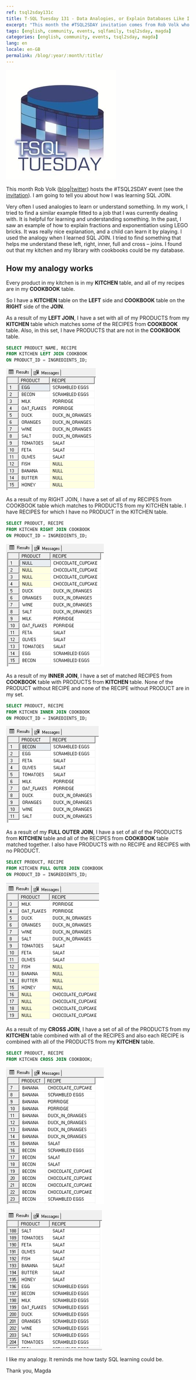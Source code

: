 ```yaml
---
ref: tsql2sday131c
title: T-SQL Tuesday 131 - Data Analogies, or Explain Databases Like I'm Five! – Magda
excerpt: "This month the #TSQL2SDAY invitation comes from Rob Volk who asks about the analogies we use to explain data concepts. Magda writes about SQL JOINs."
tags: [english, community, events, sqlfamily, tsql2sday, magda]
categories: [english, community, events, tsql2sday, magda]
lang: en
locale: en-GB
permalink: /blog/:year/:month/:title/
---
```


[![T-SQL Tuesday Logo](/assets/images/t-sql-tuesday-logo.jpg)](https://sqlrblog.wordpress.com/2020/10/05/t-sql-tuesday-131-data-analogies-or-explain-databases-like-im-five/ "T-SQL Tuesday invitation")

This month Rob Volk ([blog](https://sqlrblog.wordpress.com/)\|[twitter](https://twitter.com/sql_r)) hosts the #TSQL2SDAY event (see the [invitation](https://sqlrblog.wordpress.com/2020/10/05/t-sql-tuesday-131-data-analogies-or-explain-databases-like-im-five/)). I am going to tell you about how I was learning SQL JOIN.

Very often I used analogies to learn or understand something. In my work, I tried to find a similar example fitted to a job that I was currently dealing with. It is helpful for learning and understanding something.
In the past, I saw an example of how to explain fractions and exponentiation using LEGO bricks. It was really nice explanation, and a child can learn it by playing.
I used the analogy when I learned SQL JOIN. I tried to find something that helps me understand these left, right, inner, full and cross – joins. I found out that my kitchen and my library with cookbooks could be my database.

## How my analogy works

Every product in my kitchen is in my **KITCHEN** table, and all of my recipes are in my **COOKBOOK** table.

So I have a **KITCHEN** table on the **LEFT** side and **COOKBOOK** table on the **RIGHT** side of the **JOIN**.

As a result of my **LEFT JOIN**, I have a set with all of my PRODUCTS from my **KITCHEN** table which matches some of the RECIPES from **COOKBOOK** table. Also, in this set, I have PRODUCTS that are not in the **COOKBOOK** table.

```sql
SELECT PRODUCT_NAME, RECIPE 
FROM KITCHEN LEFT JOIN COOKBOOK
ON PRODUCT_ID = INGREDIENTS_ID;
```

![Result of the LEFT JOIN.](/assets/images/tsql2sday131c_01.png)

As a result of my RIGHT JOIN, I have a set of all of my RECIPES from COOKBOOK table which matches to PRODUCTS from my KITCHEN table. I have RECIPES for which I have no PRODUCT in the KITCHEN table.

```sql
SELECT PRODUCT, RECIPE 
FROM KITCHEN RIGHT JOIN COOKBOOK
ON PRODUCT_ID = INGREDIENTS_ID;
```

![Result of the RIGHT JOIN.](/assets/images/tsql2sday131c_02.png)

As a result of my **INNER JOIN**, I have a set of matched RECIPES from **COOKBOOK** table with PRODUCTS from **KITCHEN** table. None of the PRODUCT without RECIPE and none of the RECIPE without PRODUCT are in my set.

```sql
SELECT PRODUCT, RECIPE 
FROM KITCHEN INNER JOIN COOKBOOK
ON PRODUCT_ID = INGREDIENTS_ID;
```

![Result of the INNER JOIN.](/assets/images/tsql2sday131c_03.png)

As a result of my **FULL OUTER JOIN**, I have a set of all of the PRODUCTS from **KITCHEN** table and all of the RECIPES from **COOKBOOK** table matched together. I also have PRODUCTS with no RECIPE and RECIPES with no PRODUCT.

```sql
SELECT PRODUCT, RECIPE 
FROM KITCHEN FULL OUTER JOIN COOKBOOK
ON PRODUCT_ID = INGREDIENTS_ID;
```

![Result of the FULL OUTER JOIN.](/assets/images/tsql2sday131c_04.png)

As a result of my **CROSS JOIN**, I have a set of all of the PRODUCTS from my **KITCHEN** table combined with all of the RECIPES and also each RECIPE is combined with all of the PRODUCTS from my **KITCHEN** table.

```sql
SELECT PRODUCT, RECIPE 
FROM KITCHEN CROSS JOIN COOKBOOK;
```

![Result of the CROSS JOIN order by PRODUCT](/assets/images/tsql2sday131c_05.png)

![Result of the CROSS JOIN order by RECIPE!](/assets/images/tsql2sday131c_06.png)

I like my analogy. It reminds me how tasty SQL learning could be.

Thank you, Magda